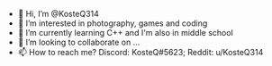 - 👋 Hi, I’m @KosteQ314
- 👀 I’m interested in photography, games and coding
- 🌱 I’m currently learning C++ and I'm also in middle school
- 💞️ I’m looking to collaborate on ...
- 📫 How to reach me? Discord: KosteQ#5623; Reddit: u/KosteQ314

<!---
KosteQ314/KosteQ314 is a ✨ special ✨ repository because its `README.md` (this file) appears on your GitHub profile.
You can click the Preview link to take a look at your changes.
--->
